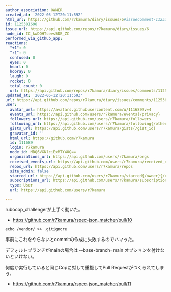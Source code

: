 ```yaml
---
author_association: OWNER
created_at: '2022-05-12T20:11:59Z'
html_url: https://github.com/r7kamura/diary/issues/6#issuecomment-1125381698
id: 1125381698
issue_url: https://api.github.com/repos/r7kamura/diary/issues/6
node_id: IC_kwDOHTcevs5DE_ZC
performed_via_github_app: 
reactions:
  "+1": 0
  "-1": 0
  confused: 0
  eyes: 0
  heart: 0
  hooray: 0
  laugh: 0
  rocket: 0
  total_count: 0
  url: https://api.github.com/repos/r7kamura/diary/issues/comments/1125381698/reactions
updated_at: '2022-05-12T20:11:59Z'
url: https://api.github.com/repos/r7kamura/diary/issues/comments/1125381698
user:
  avatar_url: https://avatars.githubusercontent.com/u/111689?v=4
  events_url: https://api.github.com/users/r7kamura/events{/privacy}
  followers_url: https://api.github.com/users/r7kamura/followers
  following_url: https://api.github.com/users/r7kamura/following{/other_user}
  gists_url: https://api.github.com/users/r7kamura/gists{/gist_id}
  gravatar_id: ''
  html_url: https://github.com/r7kamura
  id: 111689
  login: r7kamura
  node_id: MDQ6VXNlcjExMTY4OQ==
  organizations_url: https://api.github.com/users/r7kamura/orgs
  received_events_url: https://api.github.com/users/r7kamura/received_events
  repos_url: https://api.github.com/users/r7kamura/repos
  site_admin: false
  starred_url: https://api.github.com/users/r7kamura/starred{/owner}{/repo}
  subscriptions_url: https://api.github.com/users/r7kamura/subscriptions
  type: User
  url: https://api.github.com/users/r7kamura

---
```

rubocop_challengerが上手く動いた。

- https://github.com/r7kamura/rspec-json_matcher/pull/10

```
echo /vendor/ >> .gitignore
```

事前にこれをやらないとcommitの作成に失敗するのでハマった。

デフォルトブランチがmainの場合は --base-branch=main オプションを付けないといけない。

何度か実行していると同じCopに対して重複してPull Requestがつくられてしまう。

- https://github.com/r7kamura/rspec-json_matcher/pull/11